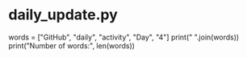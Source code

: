 # daily_update.py
words = ["GitHub", "daily", "activity", "Day", "4"]
print(" ".join(words))
print("Number of words:", len(words))
